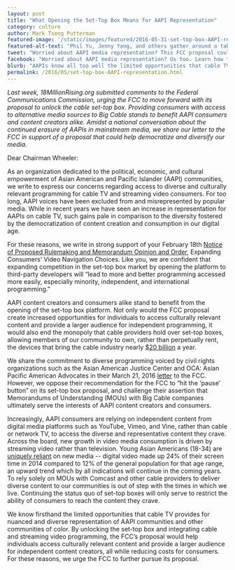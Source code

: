 ```yaml
---
layout: post
title: "What Opening the Set-Top Box Means for AAPI Representation"
category: culture
author: Mark Tseng Putterman
featured-image: '/static/images/featured/2016-05-31-set-top-box-AAPI-representation.jpg'
featured-alt-text: "Phil Yu, Jenny Yang, and others gather around a table to host an episode of Angry Asian America on ISATV, and hub of Asian American independent media content."
tweet: "Worried about AAPI media representation? This FCC proposal could make all the difference."
facebook: "Worried about AAPI media representation? Us too. Learn how the FCC proposal to unlock the cable set-top box could make all the difference in the world."
blurb: "AAPIs know all too well the limited opportunities that cable TV provides for nuanced and diverse representation. Unlocking the set-top box and integrating cable and streaming video programming could help us access more content that speaks to our identities and experiences, and provide a larger audience for AAPI content creators."
permalink: /2016/05/set-top-box-AAPI-representation.html
---
```

_Last week, 18MillionRising.org submitted comments to the Federal Communications Commission, urging the FCC to move forward with its proposal to unlock the cable set-top box. Providing consumers with access to alternative media sources to Big Cable stands to benefit AAPI consumers and content creators alike. Amidst a national conversation about the continued erasure of AAPIs in mainstream media, we share our letter to the FCC in support of a proposal that could help democratize and diversify our media._

Dear Chairman Wheeler:

As an organization dedicated to the political, economic, and cultural empowerment of Asian American and Pacific Islander (AAPI) communities, we write to express our concerns regarding access to diverse and culturally relevant programming for cable TV and streaming video consumers. For too long, AAPI voices have been excluded from and misrepresented by popular media. While in recent years we have seen an increase in representation for AAPIs on cable TV, such gains pale in comparison to the diversity fostered by the democratization of content creation and consumption in our digital age. 

For these reasons, we write in strong support of your February 18th [Notice of Proposed Rulemaking and Memorandum Opinion and Order](https://apps.fcc.gov/edocs_public/attachmatch/DOC-337449A1.pdf), Expanding Consumers’ Video Navigation Choices. Like you, we are confident that expanding competition in the set-top box market by opening the platform to third-party developers will “lead to more and better programming accessed more easily, especially minority, independent, and international programming.”  

AAPI content creators and consumers alike stand to benefit from the opening of the set-top box platform. Not only would the FCC proposal create increased opportunities for individuals to access culturally relevant content and provide a larger audience for independent programming, it would also end the monopoly that cable providers hold over set-top boxes, allowing members of our community to own, rather than perpetually rent, the devices that bring the cable industry nearly [$20 billion](http://www.marketwatch.com/story/the-20-billion-market-you-didnt-know-existed-2016-02-10) a year.  

We share the commitment to diverse programming voiced by civil rights organizations such as the Asian American Justice Center and OCA: Asian Pacific American Advocates in their March 21, 2016 [letter](http://nulwb.iamempowered.com/content/civil-rights-organizations-set-top-box-diversity-concerns) to the FCC. However, we oppose their recommendation for the FCC to “hit the ‘pause’ button” on its set-top box proposal, and challenge their assertion that Memorandums of Understanding (MOUs) with Big Cable companies ultimately serve the interests of AAPI content creators and consumers.  

Increasingly, AAPI consumers are relying on independent content from digital media platforms such as YouTube, Vimeo, and Vine, rather than cable or network TV, to access the diverse and representative content they crave. Across the board, new growth in video media consumption is driven by streaming video rather than television. Young Asian Americans (18-34) are [uniquely reliant](http://nulwb.iamempowered.com/content/civil-rights-organizations-set-top-box-diversity-concerns) on new media -- digital video made up 24% of their screen time in 2014 compared to 12% of the general population for that age range, an upward trend which by all indications will continue in the coming years.  To rely solely on MOUs with Comcast and other cable providers to deliver diverse content to our communities is out of step with the times in which we live. Continuing the status quo of set-top boxes will only serve to restrict the ability of consumers to reach the content they crave. 

We know firsthand the limited opportunities that cable TV provides for nuanced and diverse representation of AAPI communities and other communities of color. By unlocking the set-top box and integrating cable and streaming video programming, the FCC’s proposal would help individuals access culturally relevant content and provide a larger audience for independent content creators, all while reducing costs for consumers. For these reasons, we urge the FCC to further pursue its proposal. 

